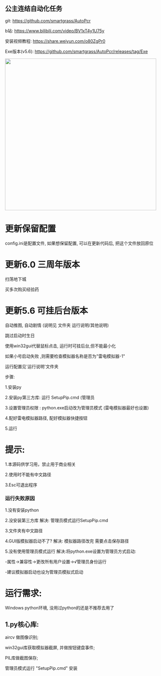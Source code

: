 ## 公主连结自动化任务 

git: https://github.com/smartgrass/AutoPcr

b站: https://www.bilibili.com/video/BV1xT4y1U75y

安装视频教程: https://share.weiyun.com/o80ZgPr0

Exe版本(v5.6): https://github.com/smartgrass/AutoPcr/releases/tag/Exe

<img src="https://github.com/smartgrass/AutoPcr/blob/main/png/Top.png" width= "500"/>

# 更新保留配置

config.ini是配置文件, 如果想保留配置, 可以在更新代码后, 把这个文件放回原位
# 更新6.0 三周年版本

扫荡地下城

买多次购买经验药

# 更新5.6 可挂后台版本

自动推图, 自动剧情 (说明见 文件夹 运行说明/其他说明)

跳过启动时生日

使用win32gui代替鼠标点击, 运行时可挂后台,但不能最小化

如果小号启动失败 ,则需要检查模拟器名称是否为"雷电模拟器-1"

运行配置见'运行说明'文件夹

步骤: 

1.安装py

2.安装py第三方库: 运行 SetupPip.cmd (管理员

3.设置管理员权限 : python.exe启动改为管理员模式 (雷电模拟器最好也设置)

4.配好雷电模拟器路径, 配好模拟器快捷按钮

5.运行

# 提示:

1.本源码供学习用，禁止用于商业相关

2.使用时不能有中文路径

3.Esc可退出程序

### 运行失败原因
1.没有安装python

2.没安装第三方库 解决: 管理员模式运行SetupPip.cmd

3.文件夹有中文路径

4.GUI版模拟器启动不了?  解决: 模拟器路径改完 需要点击保存路径

5.没有使用管理员模式运行 解决:将python.exe设置为管理员方式启动:

-属性->兼容性->更改所有用户设置->√管理员身份运行

-建议模拟器启动也设为管理员模拟式启动


# 运行需求:
Windows
python环境, 没用过python的还是不推荐去用了


## 1.py核心库:

 aircv 做图像识别;
 
 win32gui库获取模拟器截屏, 并做按钮键盘事件;
 
 PIL库做截图保存;
 
管理员模式运行 "SetupPip.cmd" 安装


